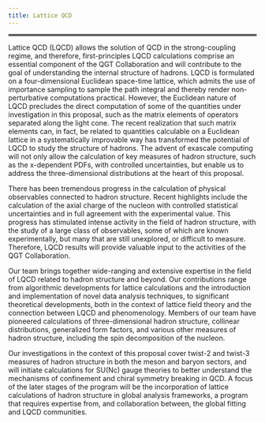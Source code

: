 ```yaml
---
title: Lattice QCD
---
```

<hr style="border:2px solid gray">


Lattice QCD (LQCD) allows the solution of QCD in the strong-coupling regime, and therefore, first-principles LQCD calculations comprise an essential component of the QGT Collaboration and will contribute to the goal of  understanding the internal structure of hadrons. LQCD is formulated on a four-dimensional Euclidean space-time lattice, which admits the use of importance sampling to sample the path integral and thereby render non-perturbative computations practical. However, the Euclidean nature of LQCD precludes the direct computation of some of the quantities under investigation in this proposal, such as the matrix elements of operators separated along the light cone. The recent realization that such matrix elements can, in fact, be related to quantities calculable on a Euclidean lattice in a systematically improvable way has transformed the potential of LQCD to study the structure of hadrons. The advent of exascale computing will not only allow the calculation of key measures of hadron structure, such as the x-dependent PDFs, with controlled uncertainties, but enable us to address the three-dimensional distributions at the heart of this proposal. 

There has been tremendous progress in the calculation of physical observables connected to hadron structure. Recent highlights include the calculation of the axial charge of the nucleon with controlled statistical uncertainties and in full agreement with the experimental value. This progress has stimulated intense activity in the field of hadron structure, with the study of a large class of observables, some of which are known experimentally, but many that are still unexplored, or difficult to measure. Therefore, LQCD results will provide valuable input to the activities of the QGT Collaboration.

Our team brings together wide-ranging and extensive expertise in the field of LQCD related to hadron structure and beyond. Our contributions range from algorithmic developments for lattice calculations and the introduction and implementation of novel data analysis techniques, to significant theoretical developments, both in the context of lattice field theory and the connection between LQCD and phenomenology. Members of our team have pioneered calculations of three-dimensional hadron structure, collinear distributions, generalized form factors, and various other measures of hadron structure, including the spin decomposition of the nucleon. 

 Our investigations in the context of this proposal cover twist-2 and twist-3 measures of hadron structure in both the meson and baryon sectors, and will initiate calculations for SU(Nc) gauge theories to better understand the mechanisms of confinement and chiral symmetry breaking in QCD. A focus of the later stages of the program will be the incorporation of lattice calculations of hadron structure in global analysis frameworks, a program that requires expertise from, and collaboration between, the global fitting and LQCD communities.
